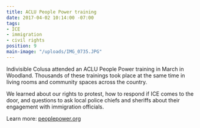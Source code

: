 ```yaml
---
title: ACLU People Power training
date: 2017-04-02 10:14:00 -07:00
tags:
- ICE
- immigration
- civil rights
position: 9
main-image: "/uploads/IMG_0735.JPG"
---
```


Indivisible Colusa attended an ACLU People Power training in March in Woodland. Thousands of these trainings took place at the same time in living rooms and community spaces across the country. 

We learned about our rights to protest, how to respond if ICE comes to the door, and questions to ask local police chiefs and sheriffs about their engagement with immigration officials.

Learn more: [peoplepower.org](http://peoplepower.org) 